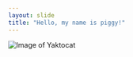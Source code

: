 ```yaml
---
layout: slide
title: "Hello, my name is piggy!"
---
```

![Image of Yaktocat](https://www.menkind.co.uk/media/catalog/product/cache/18d539bb2b3719975e9326e6edaea759/7/4/74204-hamm-piggy-bank-web2.jpg)

